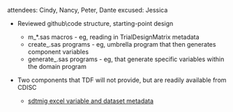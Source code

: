 attendees:
Cindy, Nancy, Peter, Dante
excused:
Jessica

* Reviewed github\code structure, starting-point design
  * m_*.sas macros - eg, reading in TrialDesignMatrix metadata
  * create_<domain>.sas programs - eg, umbrella program that then generates component variables
  * generate_<detail>.sas programs - eg, that generate specific variables within the domain program
  
* Two components that TDF will not provide, but are readily available from CDISC
  * [sdtmig excel variable and dataset metadata]()
